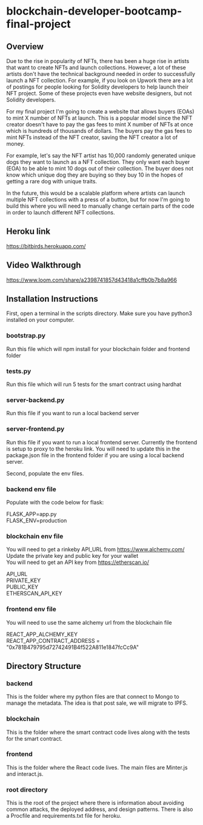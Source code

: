 # blockchain-developer-bootcamp-final-project

## Overview

Due to the rise in popularity of NFTs, there has been a huge rise in artists that want to create NFTs and launch collections. However, a lot of these artists don't have the technical background needed in order to successfully launch a NFT collection. For example, if you look on Upwork there are a lot of postings for people looking for Solidity developers to help launch their NFT project. Some of these projects even have website designers, but not Solidity developers.

For my final project I'm going to create a website that allows buyers (EOAs) to mint X number of NFTs at launch. This is a popular model since the NFT creator doesn't have to pay the gas fees to mint X number of NFTs at once which is hundreds of thousands of dollars. The buyers pay the gas fees to mint NFTs instead of the NFT creator, saving the NFT creator a lot of money.

For example, let's say the NFT artist has 10,000 randomly generated unique dogs they want to launch as a NFT collection. They only want each buyer (EOA) to be able to mint 10 dogs out of their collection. The buyer does not know which unique dog they are buying so they buy 10 in the hopes of getting a rare dog with unique traits.

In the future, this would be a scalable platform where artists can launch multiple NFT collections with a press of a button, but for now I'm going to build this where you will need to manually change certain parts of the code in order to launch different NFT collections.

## Heroku link

https://bitbirds.herokuapp.com/

## Video Walkthrough

https://www.loom.com/share/a2398741857d43418a1cffb0b7b8a966

## Installation Instructions

First, open a terminal in the scripts directory. Make sure you have python3 installed on your computer.

### bootstrap.py

Run this file which will npm install for your blockchain folder and frontend folder

### tests.py

Run this file which will run 5 tests for the smart contract using hardhat

### server-backend.py

Run this file if you want to run a local backend server

### server-frontend.py

Run this file if you want to run a local frontend server. Currently the frontend is setup to proxy to the heroku link. You will need to update this in the package.json file in the frontend folder if you are using a local backend server.

Second, populate the env files.

### backend env file

Populate with the code below for flask:

FLASK_APP=app.py<br>
FLASK_ENV=production

### blockchain env file

You will need to get a rinkeby API_URL from https://www.alchemy.com/<br>
Update the private key and public key for your wallet<br>
You will need to get an API key from https://etherscan.io/<br>

API_URL<br>
PRIVATE_KEY<br>
PUBLIC_KEY<br>
ETHERSCAN_API_KEY<br>

### frontend env file

You will need to use the same alchemy url from the blockchain file<br>

REACT_APP_ALCHEMY_KEY<br>
REACT_APP_CONTRACT_ADDRESS = "0x781B479795d72742491B4f522A811e1847fcCc9A"

## Directory Structure

### backend

This is the folder where my python files are that connect to Mongo to manage the metadata. The idea is that post sale, we will migrate to IPFS.

### blockchain

This is the folder where the smart contract code lives along with the tests for the smart contract.

### frontend

This is the folder where the React code lives. The main files are Minter.js and interact.js.

### root directory

This is the root of the project where there is information about avoiding common attacks, the deployed address, and design patterns. There is also a Procfile and requirements.txt file for heroku.
